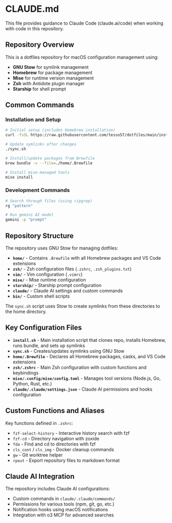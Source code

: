 # CLAUDE.md

This file provides guidance to Claude Code (claude.ai/code) when working with code in this repository.

## Repository Overview

This is a dotfiles repository for macOS configuration management using:
- **GNU Stow** for symlink management
- **Homebrew** for package management
- **Mise** for runtime version management
- **Zsh** with Antidote plugin manager
- **Starship** for shell prompt

## Common Commands

### Installation and Setup
```bash
# Initial setup (includes Homebrew installation)
curl -fsSL https://raw.githubusercontent.com/tesso57/dotfiles/main/install.sh | bash

# Update symlinks after changes
./sync.sh

# Install/update packages from Brewfile
brew bundle -v --file=./home/.Brewfile

# Install mise-managed tools
mise install
```

### Development Commands
```bash
# Search through files (using ripgrep)
rg "pattern"

# Run gemini AI model
gemini -p "prompt"
```

## Repository Structure

The repository uses GNU Stow for managing dotfiles:

- **`home/`** - Contains `.Brewfile` with all Homebrew packages and VS Code extensions
- **`zsh/`** - Zsh configuration files (`.zshrc`, `.zsh_plugins.txt`)
- **`vim/`** - Vim configuration (`.vimrc`)
- **`mise/`** - Mise runtime configuration
- **`starship/`** - Starship prompt configuration
- **`claude/`** - Claude AI settings and custom commands
- **`bin/`** - Custom shell scripts

The `sync.sh` script uses Stow to create symlinks from these directories to the home directory.

## Key Configuration Files

- **`install.sh`** - Main installation script that clones repo, installs Homebrew, runs bundle, and sets up symlinks
- **`sync.sh`** - Creates/updates symlinks using GNU Stow
- **`home/.Brewfile`** - Declares all Homebrew packages, casks, and VS Code extensions
- **`zsh/.zshrc`** - Main Zsh configuration with custom functions and keybindings
- **`mise/.config/mise/config.toml`** - Manages tool versions (Node.js, Go, Python, Rust, etc.)
- **`claude/.claude/settings.json`** - Claude AI permissions and hooks configuration

## Custom Functions and Aliases

Key functions defined in `.zshrc`:
- `fzf-select-history` - Interactive history search with fzf
- `fzf-cd` - Directory navigation with zoxide
- `fda` - Find and cd to directories with fzf
- `cls_cont` / `cls_img` - Docker cleanup commands
- `gw` - Git worktree helper
- `rpout` - Export repository files to markdown format

## Claude AI Integration

The repository includes Claude AI configurations:
- Custom commands in `claude/.claude/commands/`
- Permissions for various tools (npm, git, go, etc.)
- Notification hooks using macOS notifications
- Integration with o3 MCP for advanced searches
